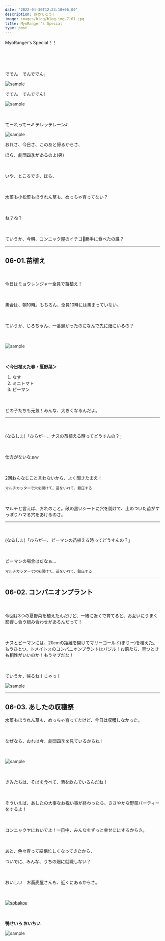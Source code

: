 ```yaml
---
date: "2022-04-30T12:23:10+06:00"
description: おめでとう！
image: images/blog/blog-img-7-01.jpg
title: MyoRanger's Special
type: post
---
```


MyoRanger's Special！！

　

　

ででん　でんででん。

![sample](https://mrunadon.github.io/caffeproject/images/blog/blog-img-7-02.jpg)


ででん　でんででん!

![sample](https://mrunadon.github.io/caffeproject/images/blog/blog-img-7-03.jpg)


　

てーれってー♪ テレッテレーン♪ 

![sample](https://mrunadon.github.io/caffeproject/images/blog/blog-img-7-04.jpg)


おれさ、今日さ、このあと帰るからさ、

ほら、劇団四季があるのよ(笑)

　

いや、ところでさ、ほら、

　

水菜も小松菜もほうれん草も、めっちゃ育ってない？

　

ね？ね？

　

ていうか、今朝、コンニャク屋のイチゴ🍓勝手に食べたの誰？


----


## 06-01.苗植え

　

今日はミョウレンジャー全員で苗植え！

　

集合は、朝10時。もちろん、全員10時には集まっていない。

　

ていうか、じろちゃん、一番遅かったのになんで先に畑にいるの？

　

![sample](https://mrunadon.github.io/caffeproject/images/blog/blog-img-6-02.jpg)

　

**＜今日植えた春・夏野菜＞**
1. なす
2. ミニトマト
3. ピーマン

　

どの子たちも元気！みんな、大きくなるんだよ。


---

　

(なるしま)「ひらがー、ナスの苗植える時ってどうすんの？」

　

仕方がないなぁw 

　

2回おんなじこと言わないから、よく聞きたまえ！


```
マルチカッターで穴を開けて、苗をいれて、鎮圧する
```

　

マルチと言えば、おれのこと。畝の黒いシートに穴を開けて、土のついた苗がすっぽりハマる穴をあけるのさ。


---

　

(なるしま)「ひらがー、ピーマンの苗植える時ってどうすんの？」

　

ピーマンの場合はだなぁ...

```
マルチカッターで穴を開けて、苗をいれて、鎮圧する
```


----


## 06-02. コンパニオンプラント

　

今回は3つの夏野菜を植えたんだけど、一緒に近くで育てると、お互いにうまく影響し合う組み合わせがあるんだって！

　

ナスとピーマンには、20cmの距離を開けてマリーゴールド(まりー)を植えた。もうひとつ、トメイトォのコンパニオンプラントはバジル！お前たち、育つときも相性がいいのか！もうマブだな！

　

ていうか、帰るね！じゃっ！

![sample](https://mrunadon.github.io/caffeproject/images/blog/blog-img-6-03.jpg)



----


## 06-03. あしたの収穫祭

水菜もほうれん草も、めっちゃ育ってたけど、今日は収穫しなかった。

　

なぜなら、おれは今、劇団四季を見ているからね！

　

![sample](https://mrunadon.github.io/caffeproject/images/blog/blog-img-6-04.jpg)

　

きみたちは、そばを食べて、酒を飲んでいるんだね！

　

そういえば、あしたの大事なお祝い事が終わったら、ささやかな野菜パーティーをするよ！

　

コンニャクヤにおいでよ！一日中、みんなをずっと幸せににするからさ。

　

あと、色々育って結構忙しくなってきたから、

ついでに、みんな、うちの畑に就職しない？

　

おいしい　お蕎麦屋さんも、近くにあるからさ。

　

[![sobakou](https://mrunadon.github.io/caffeproject/images/blog/blog-img-6-05.jpg)](http://sobakou.com/)


　

**鴨せいろ おいちい**　


![sample](https://mrunadon.github.io/caffeproject/images/blog/blog-img-6-06.jpg)
